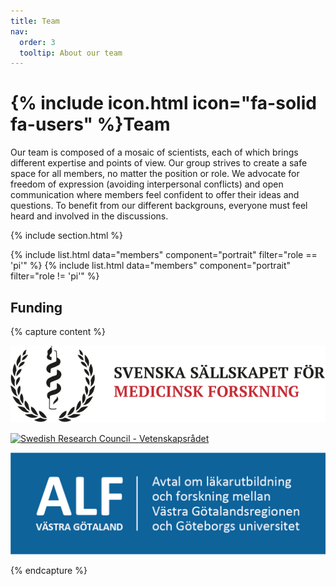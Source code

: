 ```yaml
---
title: Team
nav:
  order: 3
  tooltip: About our team
---
```


# {% include icon.html icon="fa-solid fa-users" %}Team

Our team is composed of a mosaic of scientists, each of which brings different expertise and points of view. Our group strives to create a safe space for all members, no matter the position or role. We advocate for freedom of expression (avoiding interpersonal conflicts) and open communication where members feel confident to offer their ideas and questions. To benefit from our different backgrouns, everyone must feel heard and involved in the discussions. 

{% include section.html %}

{% include list.html data="members" component="portrait" filter="role == 'pi'" %}
{% include list.html data="members" component="portrait" filter="role != 'pi'" %}

## Funding

{% capture content %}

[![Swedish Society for Medical Research - Svenska Sällskapet för Medicinsk Forskning](/images/team/ssmf-logo-head.svg)](https://www.ssmf.se/)  

[![Swedish Research Council - Vetenskapsrådet](/images/team/logotyp_vetenskapsrådet_liggande_sv.svg)](https://www.vr.se/)  

[![ALF-Agreement concerning research and education of doctors](/images/team/alf.png)](https://www.alfvastragotaland.se/)  

{% endcapture %}


